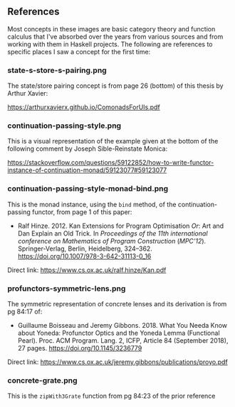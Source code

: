 ## References

Most concepts in these images are basic category theory and function calculus that I've absorbed over the years from various sources and from working with them in Haskell projects. The following are references to specific places I saw a concept for the first time:


### state-s-store-s-pairing.png

The state/store pairing concept is from page 26 (bottom) of this thesis by Arthur Xavier:

https://arthurxavierx.github.io/ComonadsForUIs.pdf


### continuation-passing-style.png

This is a visual representation of the example given at the bottom of the following comment by Joseph Sible-Reinstate Monica:

https://stackoverflow.com/questions/59122852/how-to-write-functor-instance-of-continuation-monad/59123077#59123077


### continuation-passing-style-monad-bind.png

This is the monad instance, using the `bind` method, of the continuation-passing functor, from page 1 of this paper:

* Ralf Hinze. 2012. Kan Extensions for Program Optimisation <i>Or</i>: Art and Dan Explain an Old Trick. In <i>Proceedings of the 11th international conference on Mathematics of Program Construction</i> (<i>MPC'12</i>). Springer-Verlag, Berlin, Heidelberg, 324–362. https://doi.org/10.1007/978-3-642-31113-0_16

Direct link: https://www.cs.ox.ac.uk/ralf.hinze/Kan.pdf


### profunctors-symmetric-lens.png

The symmetric representation of concrete lenses and its derivation is from pg 84:17 of:

* Guillaume Boisseau and Jeremy Gibbons. 2018. What You Needa Know about Yoneda: Profunctor Optics and the Yoneda Lemma (Functional Pearl). Proc. ACM Program. Lang. 2, ICFP, Article 84 (September 2018), 27 pages.  https://doi.org/10.1145/3236779

Direct link: https://www.cs.ox.ac.uk/jeremy.gibbons/publications/proyo.pdf


### concrete-grate.png

This is the `zipWith3Grate` function from pg 84:23 of the prior reference

